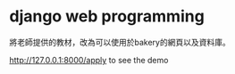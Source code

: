 # django web programming

將老師提供的教材，改為可以使用於bakery的網頁以及資料庫。

http://127.0.0.1:8000/apply to see the demo
